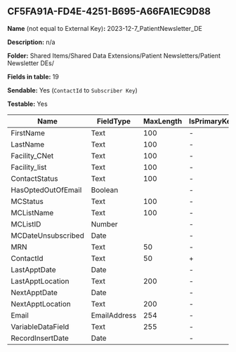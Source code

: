 ## CF5FA91A-FD4E-4251-B695-A66FA1EC9D88

**Name** (not equal to External Key)**:** 2023-12-7_PatientNewsletter_DE

**Description:** n/a

**Folder:** Shared Items/Shared Data Extensions/Patient Newsletters/Patient Newsletter DEs/

**Fields in table:** 19

**Sendable:** Yes (`ContactId` to `Subscriber Key`)

**Testable:** Yes

| Name | FieldType | MaxLength | IsPrimaryKey | IsNullable | DefaultValue |
| --- | --- | --- | --- | --- | --- |
| FirstName | Text | 100 | - | + |  |
| LastName | Text | 100 | - | + |  |
| Facility_CNet | Text | 100 | - | + |  |
| Facility_list | Text | 100 | - | + |  |
| ContactStatus | Text | 100 | - | + |  |
| HasOptedOutOfEmail | Boolean |  | - | + |  |
| MCStatus | Text | 100 | - | + |  |
| MCListName | Text | 100 | - | + |  |
| MCListID | Number |  | - | + |  |
| MCDateUnsubscribed | Date |  | - | + |  |
| MRN | Text | 50 | - | + |  |
| ContactId | Text | 50 | + | - |  |
| LastApptDate | Date |  | - | + |  |
| LastApptLocation | Text | 200 | - | + |  |
| NextApptDate | Date |  | - | + |  |
| NextApptLocation | Text | 200 | - | + |  |
| Email | EmailAddress | 254 | - | + |  |
| VariableDataField | Text | 255 | - | + |  |
| RecordInsertDate | Date |  | - | + | GetDate() |
